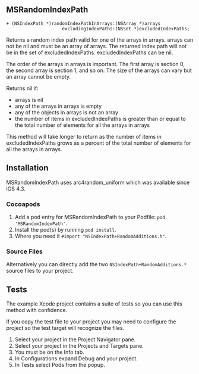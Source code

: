 ## MSRandomIndexPath

```
+ (NSIndexPath *)randomIndexPathInArrays:(NSArray *)arrays
                     excludingIndexPaths:(NSSet *)excludedIndexPaths;
```

Returns a random index path valid for one of the arrays in arrays. arrays can not be nil and must be an array of arrays. The returned index path will not be in the set of excludedIndexPaths. excludedIndexPaths can be nil.

The order of the arrays in arrays is important. The first array is section 0, the second array is section 1, and so on. The size of the arrays can vary but an array cannot be empty.

Returns nil if:

- arrays is nil
- any of the arrays in arrays is empty
- any of the objects in arrays is not an array
- the number of items in excludedIndexPaths is greater than or equal to the total number of elements for all the arrays in arrays

This method will take longer to return as the number of items in excludedIndexPaths grows as a percent of the total number of elements for all the arrays in arrays.

## Installation

MSRandomIndexPath uses arc4random_uniform which was available since iOS 4.3.


### Cocoapods

1. Add a pod entry for MSRandomIndexPath to your Podfile: `pod 'MSRandomIndexPath'`.
2. Install the pod(s) by running `pod install`.
3. Where you need it `#import "NSIndexPath+RandomAdditions.h"`.

### Source Files

Alternatively you can directly add the two `NSIndexPath+RandomAdditions.*` source files to your project.



## Tests

The example Xcode project contains a suite of tests so you can use this method with confidence.

If you copy the test file to your project you may need to configure the project so the test target will recognize the files.

1. Select your project in the Project Navigator pane.
1. Select your project in the Projects and Targets pane.
1. You must be on the Info tab.
1. In Configurations expand Debug and your project.
1. In <yourProjectName>Tests select Pods from the popup.